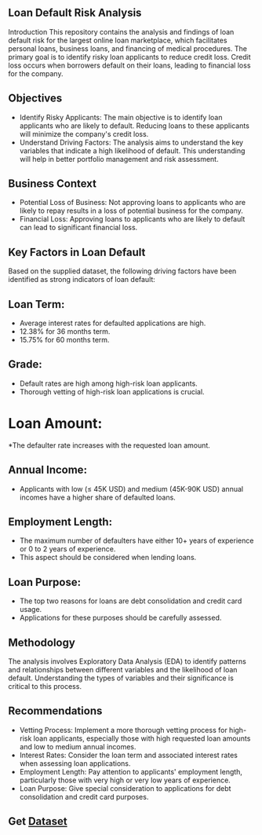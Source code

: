 ## Loan Default Risk Analysis
 Introduction
This repository contains the analysis and findings of loan default risk for the largest online loan marketplace, which facilitates personal loans, business loans, and financing of medical procedures. The primary goal is to identify risky loan applicants to reduce credit loss. Credit loss occurs when borrowers default on their loans, leading to financial loss for the company.

## Objectives
* Identify Risky Applicants: The main objective is to identify loan applicants who are likely to default. Reducing loans to these applicants will minimize the company's credit loss.
* Understand Driving Factors: The analysis aims to understand the key variables that indicate a high likelihood of default. This understanding will help in better portfolio management and risk assessment.
## Business Context
* Potential Loss of Business: Not approving loans to applicants who are likely to repay results in a loss of potential business for the company.
* Financial Loss: Approving loans to applicants who are likely to default can lead to significant financial loss.
## Key Factors in Loan Default
Based on the supplied dataset, the following driving factors have been identified as strong indicators of loan default:

## Loan Term:

* Average interest rates for defaulted applications are high.
* 12.38% for 36 months term.
* 15.75% for 60 months term.
## Grade:

* Default rates are high among high-risk loan applicants.
* Thorough vetting of high-risk loan applications is crucial.
# Loan Amount:

*The defaulter rate increases with the requested loan amount.
## Annual Income:

* Applicants with low (≤ 45K USD) and medium (45K-90K USD) annual incomes have a higher share of defaulted loans.
## Employment Length:

* The maximum number of defaulters have either 10+ years of experience or 0 to 2 years of experience.
* This aspect should be considered when lending loans.
## Loan Purpose:

* The top two reasons for loans are debt consolidation and credit card usage.
* Applications for these purposes should be carefully assessed.
## Methodology
The analysis involves Exploratory Data Analysis (EDA) to identify patterns and relationships between different variables and the likelihood of loan default. Understanding the types of variables and their significance is critical to this process.

## Recommendations
* Vetting Process: Implement a more thorough vetting process for high-risk loan applicants, especially those with high requested loan amounts and low to medium annual incomes.
* Interest Rates: Consider the loan term and associated interest rates when assessing loan applications.
* Employment Length: Pay attention to applicants' employment length, particularly those with very high or very low years of experience.
* Loan Purpose: Give special consideration to applications for debt consolidation and credit card purposes.
## Get [Dataset]((https://www.kaggle.com/datasets/ahmedmohameddawoud/lending-club-loan-data-most-accurate/data))
 

